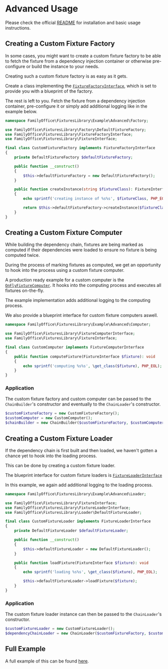 # Advanced Usage

Please check the official [README](README.md) for installation and basic usage instructions.

## Creating a Custom Fixture Factory

In some cases, you might want to create a custom fixture factory to be able to fetch the fixture from a dependency
injection container or otherwise pre-configure or build the instance to your needs.

Creating such a custom fixture factory is as easy as it gets.

Create a class implementing the [`FixtureFactoryInterface`](src/FixtureFactoryInterface.php), which is set to provide
you with a blueprint of the factory.

The rest is left to you. Fetch the fixture from a dependency injection container, pre-configure it or simply add
additional logging like in the example below.

```php
namespace FamilyOffice\FixturesLibrary\Example\Advanced\Factory;

use FamilyOffice\FixturesLibrary\Factory\DefaultFixtureFactory;
use FamilyOffice\FixturesLibrary\FixtureFactoryInterface;
use FamilyOffice\FixturesLibrary\FixtureInterface;

final class CustomFixtureFactory implements FixtureFactoryInterface
{
    private DefaultFixtureFactory $defaultFixtureFactory;

    public function __construct()
    {
        $this->defaultFixtureFactory = new DefaultFixtureFactory();
    }

    public function createInstance(string $fixtureClass): FixtureInterface
    {
        echo sprintf('creating instance of %s%s', $fixtureClass, PHP_EOL);

        return $this->defaultFixtureFactory->createInstance($fixtureClass);
    }
}
```

## Creating a Custom Fixture Computer

While building the dependency chain, fixtures are being marked as computed if their dependencies were loaded to ensure
no fixture is being computed twice.

During the process of marking fixtures as computed, we get an opportunity to hook into the process using a custom
fixture computer.

A production ready example for a custom computer is
the [`OnFlyFixtureComputer`](src/Computer/OnFlyFixtureComputer.php). It hooks into the computing process and executes
all fixtures on-the-fly.

The example implementation adds additional logging to the computing process.

We also provide a blueprint interface for custom fixture computers aswell.

```php
namespace FamilyOffice\FixturesLibrary\Example\Advanced\Computer;

use FamilyOffice\FixturesLibrary\FixtureComputerInterface;
use FamilyOffice\FixturesLibrary\FixtureInterface;

final class CustomComputer implements FixtureComputerInterface
{
    public function computeFixture(FixtureInterface $fixture): void
    {
        echo sprintf('computing %s%s', \get_class($fixture), PHP_EOL);
    }
}
```

### Application

The custom fixture factory and custom computer can be passed to the `ChainBuilder`'s constructor and eventually to
the `ChainLoader`'s constructor.

```php
$customFixtureFactory = new CustomFixtureFactory();
$customComputer = new CustomComputer();
$chainBuilder = new ChainBuilder($customFixtureFactory, $customComputer);
```

## Creating a Custom Fixture Loader

If the dependency chain is first built and then loaded, we haven't gotten a chance yet to hook into the loading process.

This can be done by creating a custom fixture loader.

The blueprint interface for custom fixture loaders is [`FixtureLoaderInterface`](src/FixtureLoaderInterface.php)

In this example, we again add additional logging to the loading process.

```php
namespace FamilyOffice\FixturesLibrary\Example\Advanced\Loader;

use FamilyOffice\FixturesLibrary\FixtureInterface;
use FamilyOffice\FixturesLibrary\FixtureLoaderInterface;
use FamilyOffice\FixturesLibrary\Loader\DefaultFixtureLoader;

final class CustomFixtureLoader implements FixtureLoaderInterface
{
    private DefaultFixtureLoader $defaultFixtureLoader;

    public function __construct()
    {
        $this->defaultFixtureLoader = new DefaultFixtureLoader();
    }

    public function loadFixture(FixtureInterface $fixture): void
    {
        echo sprintf('loading %s%s', \get_class($fixture), PHP_EOL);

        $this->defaultFixtureLoader->loadFixture($fixture);
    }
}
```

### Application

The custom fixture loader instance can then be passed to the `ChainLoader`'s constructor.

```php
$customFixtureLoader = new CustomFixtureLoader();
$dependencyChainLoader = new ChainLoader($customFixtureFactory, $customFixtureLoader);
```

## Full Example

A full example of this can be found [here](example/Advanced).
